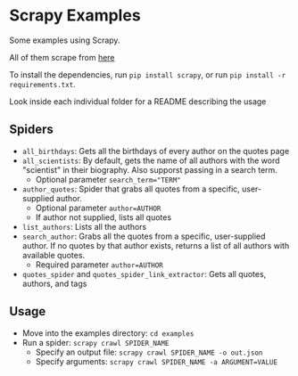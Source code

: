 # Scrapy Examples

Some examples using Scrapy.

All of them scrape from [here](http://quotes.toscrape.com/)

To install the dependencies, run `pip install scrapy`, or run `pip install -r requirements.txt`.

Look inside each individual folder for a README describing the usage

## Spiders

- `all_birthdays`: Gets all the birthdays of every author on the quotes page
- `all_scientists`: By default, gets the name of all authors with the word "scientist" in their biography. Also supporst
passing in a search term.
    - Optional parameter `search_term="TERM"`
- `author_quotes`: Spider that grabs all quotes from a specific, user-supplied author.
    - Optional parameter `author=AUTHOR`
    - If author not supplied, lists all quotes
- `list_authors`: Lists all the authors
- `search_author`: Grabs all the quotes from a specific, user-supplied author. If no quotes by that author exists, 
returns a list of all authors with available quotes.
    - Required parameter `author=AUTHOR`
- `quotes_spider` and `quotes_spider_link_extractor`: Gets all quotes, authors, and tags

## Usage

- Move into the examples directory: `cd examples`
- Run a spider: `scrapy crawl SPIDER_NAME`
    - Specify an output file: `scrapy crawl SPIDER_NAME -o out.json`
    - Specify arguments: `scrapy crawl SPIDER_NAME -a ARGUMENT=VALUE`
